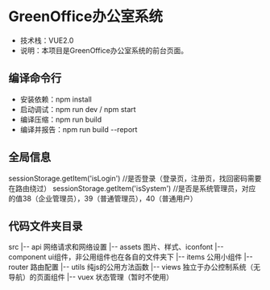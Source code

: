# GreenOffice办公室系统
-	技术栈：VUE2.0
-	说明：本项目是GreenOffice办公室系统的前台页面。

## 编译命令行
-	安装依赖：npm install
-	启动调试：npm run dev / npm start
-	编译压缩：npm run build
-	编译并报告：npm run build --report

<!-- ## 项目相关地址
- 代码svn：https://suyulin@192.168.2.14:36000/svn/project/vihome/03Software/01Code/03server/office/front_vue
- 过往文件svn：https：//192.168.2.14:36000/svn/project/vihome/08PM/智慧办公
- UI：https://lanhuapp.com/web/#!/item/board?pid=3ad373a8-0845-405a-bc47-8644c2d64d17
- 需求：http://orvibo521.xicp.net:8190/pages/viewpage.action?pageId=22774080
- api文档：http://192.168.2.189:8080/intelligenceOffice/swagger-ui.html#/ -->

<!-- ## 测试账号
1.  user: 15989860607 pw: 654321 desc: 个人测试
2.  user: 13790371603 / 810768333@qq.com pw: 369369 desc: 个人测试
3.  user: cici@163.com  pw: 999000  desc: 此账号数据比较全
3.  user: HUDIE@ORVIBO.COM  pw: 123456  desc: 此账号设备比较多 -->


## 全局信息
sessionStorage.getItem('isLogin')  //是否登录（登录页，注册页，找回密码需要在路由绕过）
sessionStorage.getItem('isSystem')  //是否是系统管理员，对应的值38（企业管理员），39（普通管理员），40（普通用户）

## 代码文件夹目录
src
|-- api 网络请求和网络设置
|-- assets 图片、样式、iconfont
|-- component ui组件，非公用组件也在各自的文件夹下
|-- items 公用小组件
|-- router 路由配置
|-- utils 纯js的公用方法函数
|-- views 独立于办公控制系统（无导航）的页面组件
|-- vuex 状态管理（暂时不使用）
<!-- 
## 代码持续集成（发布）
地址： http://192.168.2.243:8080/ user:office pw:office
office-front-test 是测试环境
office-front-prod 是线上环境

## 线上地址
测试服务器：http://192.168.2.189
正式服务器：http://greenoffice.orvibo.com -->
